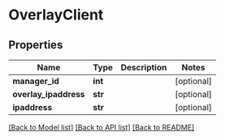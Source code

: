 # OverlayClient

## Properties
Name | Type | Description | Notes
------------ | ------------- | ------------- | -------------
**manager_id** | **int** |  | [optional] 
**overlay_ipaddress** | **str** |  | [optional] 
**ipaddress** | **str** |  | [optional] 

[[Back to Model list]](../README.md#documentation-for-models) [[Back to API list]](../README.md#documentation-for-api-endpoints) [[Back to README]](../README.md)


